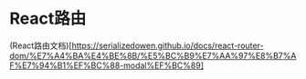 <!--
 * @Author: TerryMin
 * @Date: 2022-05-20 15:32:26
 * @LastEditors: TerryMin
 * @LastEditTime: 2022-05-21 17:42:52
 * @Description: file not
-->

# React路由

(React路由文档)[https://serializedowen.github.io/docs/react-router-dom/%E7%A4%BA%E4%BE%8B/%E5%BC%B9%E7%AA%97%E8%B7%AF%E7%94%B1%EF%BC%88-modal%EF%BC%89]